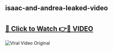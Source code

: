 ## isaac-and-andrea-leaked-video 

# <h2><a href="http://freeplayer.one?title=isaac-and-andrea-leaked-video&ref=21J">🔗 Click to Watch 👉🔴 VIDEO</a></h2>

<a href="http://freeplayer.one?title=isaac-and-andrea-leaked-video&ref=21J" rel="nofollow" data-target="animated-image.originalLink"><img src="https://i.ibb.co.com/xMMVF88/686577567.gif" alt="Viral Video Original" style="max-width: 100%; display: inline-block;" data-target="animated-image.originalImage"></a>

